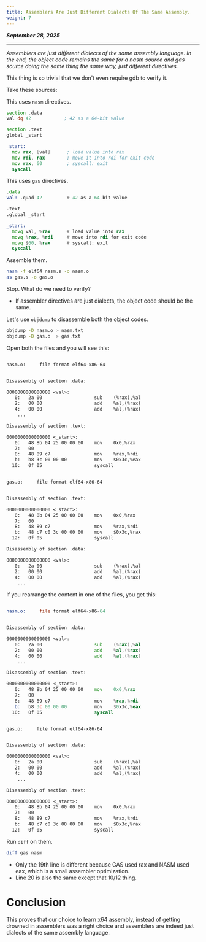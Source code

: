 ```yaml
---
title: Assemblers Are Just Different Dialects Of The Same Assembly.
weight: 7
---
```


***September 28, 2025***

---

*Assemblers are just different dialects of the same assembly language. In the end, the object code remains the same for a nasm source and gas source doing the same thing the same way, just different directives.*

This thing is so trivial that we don't even require gdb to verify it.

Take these sources:

This uses `nasm` directives.
```asm {filename=nasm.s}
section .data
val dq 42            ; 42 as a 64-bit value

section .text
global _start

_start:
  mov rax, [val]      ; load value into rax
  mov rdi, rax        ; move it into rdi for exit code
  mov rax, 60         ; syscall: exit
  syscall

```

This uses `gas` directives.
```asm {filename=gas.s}
.data
val: .quad 42         # 42 as a 64-bit value

.text
.global _start

_start:
  movq val, %rax      # load value into rax
  movq %rax, %rdi     # move into rdi for exit code
  movq $60, %rax      # syscall: exit
  syscall

```

Assemble them.
```bash
nasm -f elf64 nasm.s -o nasm.o
as gas.s -o gas.o
```

Stop. What do we need to verify?
- If assembler directives are just dialects, the object code should be the same.

Let's use `objdump` to disassemble both the object codes.

```bash
objdump -D nasm.o > nasm.txt
objdump -D gas.o  > gas.txt
```

Open both the files and you will see this:

```txt {filename=nasm.txt}

nasm.o:     file format elf64-x86-64


Disassembly of section .data:

0000000000000000 <val>:
   0:	2a 00                	sub    (%rax),%al
   2:	00 00                	add    %al,(%rax)
   4:	00 00                	add    %al,(%rax)
	...

Disassembly of section .text:

0000000000000000 <_start>:
   0:	48 8b 04 25 00 00 00 	mov    0x0,%rax
   7:	00 
   8:	48 89 c7             	mov    %rax,%rdi
   b:	b8 3c 00 00 00       	mov    $0x3c,%eax
  10:	0f 05                	syscall

```

```txt {filename=gas.txt}

gas.o:     file format elf64-x86-64


Disassembly of section .text:

0000000000000000 <_start>:
   0:	48 8b 04 25 00 00 00 	mov    0x0,%rax
   7:	00 
   8:	48 89 c7             	mov    %rax,%rdi
   b:	48 c7 c0 3c 00 00 00 	mov    $0x3c,%rax
  12:	0f 05                	syscall

Disassembly of section .data:

0000000000000000 <val>:
   0:	2a 00                	sub    (%rax),%al
   2:	00 00                	add    %al,(%rax)
   4:	00 00                	add    %al,(%rax)
	...

```

If you rearrange the content in one of the files, you get this:
```asm {filename=nasm.txt}

nasm.o:     file format elf64-x86-64


Disassembly of section .data:

0000000000000000 <val>:
   0:	2a 00                	sub    (%rax),%al
   2:	00 00                	add    %al,(%rax)
   4:	00 00                	add    %al,(%rax)
	...

Disassembly of section .text:

0000000000000000 <_start>:
   0:	48 8b 04 25 00 00 00 	mov    0x0,%rax
   7:	00 
   8:	48 89 c7             	mov    %rax,%rdi
   b:	b8 3c 00 00 00       	mov    $0x3c,%eax
  10:	0f 05                	syscall

```

```txt {filename=gas.txt}

gas.o:     file format elf64-x86-64


Disassembly of section .data:

0000000000000000 <val>:
   0:	2a 00                	sub    (%rax),%al
   2:	00 00                	add    %al,(%rax)
   4:	00 00                	add    %al,(%rax)
	...

Disassembly of section .text:

0000000000000000 <_start>:
   0:	48 8b 04 25 00 00 00 	mov    0x0,%rax
   7:	00 
   8:	48 89 c7             	mov    %rax,%rdi
   b:	48 c7 c0 3c 00 00 00 	mov    $0x3c,%rax
  12:	0f 05                	syscall

```

Run `diff` on them.
```bash
diff gas nasm
```
- Only the 19th line is different because GAS used rax and NASM used eax, which is a small assembler optimization.
- Line 20 is also the same except that 10/12 thing.

# Conclusion

This proves that our choice to learn x64 assembly, instead of getting drowned in assemblers was a right choice and assemblers are indeed just dialects of the same assembly language.